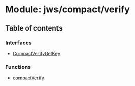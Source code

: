 # Module: jws/compact/verify

## Table of contents

### Interfaces

- [CompactVerifyGetKey](../interfaces/jws_compact_verify.CompactVerifyGetKey.md)

### Functions

- [compactVerify](../functions/jws_compact_verify.compactVerify.md)
